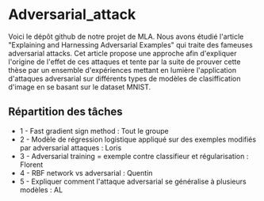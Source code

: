 # Adversarial_attack

Voici le dépôt github de notre projet de MLA. 
Nous avons étudié l'article "Explaining and Harnessing Adversarial Examples" qui traite des fameuses adversarial attacks.
Cet article propose une approche afin d'expliquer l'origine de l'effet de ces attaques et tente par la suite de prouver cette thèse par un ensemble d'expériences mettant en lumière l'application d'attaques adversarial sur différents types de modèles de clasiffication d'image en se basant sur le dataset MNIST.


## Répartition des tâches

* 1 - Fast gradient sign method : Tout le groupe
* 2 - Modèle de régression logistique appliqué sur des exemples modifiés par adversarial attaques : Loris
* 3 - Adversarial training = exemple contre classifieur et régularisation : Florent
* 4 - RBF network vs adversarial : Quentin
* 5 - Expliquer comment l'attaque adversarial se généralise à plusieurs modèles : AL

